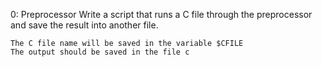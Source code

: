 0: Preprocessor
Write a script that runs a C file through the preprocessor and save the result into another file.

    The C file name will be saved in the variable $CFILE
    The output should be saved in the file c


